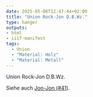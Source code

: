```yaml
---
date: 2025-05-06T12:47:44+02:00
title: "Union Rock-Jon D.B.Wz."
type: hanger
outputs:
- html
- iiif-manifest
tags:
  - Union
  - "Material: Holz"
  - "Material: Metall"
---
```

Union Rock-Jon
D.B.Wz.

Siehe auch [Jon-Jon (#41)](/post/41).
